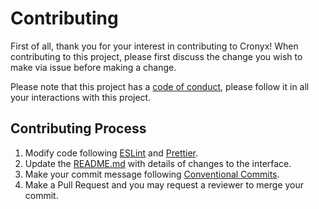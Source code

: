 # Contributing

First of all, thank you for your interest in contributing to Cronyx!
When contributing to this project, please first discuss the change you wish to make via issue before making a change.

Please note that this project has a [code of conduct](https://github.com/yujiosaka/Cronyx/blob/main/docs/CODE_OF_CONDUCT.md), please follow it in all your interactions with this project.

## Contributing Process

1. Modify code following [ESLint](https://eslint.org) and [Prettier](https://prettier.io/).
2. Update the [README.md](https://github.com/yujiosaka/Cronyx/blob/main/docs/API.md) with details of changes to the interface.
3. Make your commit message following [Conventional Commits](https://conventionalcommits.org/).
4. Make a Pull Request and you may request a reviewer to merge your commit.
